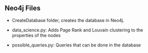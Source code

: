## Neo4j Files

- CreateDatabase folder, creates the database in Neo4j.

- data_science.py: Adds Page Rank and Louvain clustering to the properties of the nodes

- possible_queries.py: Queries that can be done in the database
